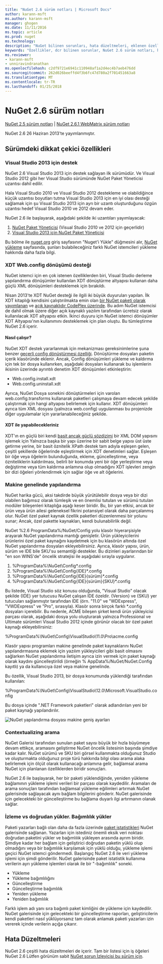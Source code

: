 ```yaml
---
title: "NuGet 2.6 sürüm notları | Microsoft Docs"
author: karann-msft
ms.author: karann-msft
manager: ghogen
ms.date: 11/11/2016
ms.topic: article
ms.prod: nuget
ms.technology: 
description: "NuGet bilinen sorunları, hata düzeltmeleri, eklenen özellikleri ve dcr dahil olmak üzere 2.6 için sürüm notları."
keywords: "Özellikler, dcr bilinen sorunlar, NuGet 2.6 sürüm notları, hata düzeltmeleri eklendi"
ms.reviewer:
- karann-msft
- unniravindranathan
ms.openlocfilehash: c2df9721e6941c110948af1a2d4ec4b7aeb476dd
ms.sourcegitcommit: 262d026beeffd4f3b6fc47d780a2f701451663a8
ms.translationtype: MT
ms.contentlocale: tr-TR
ms.lasthandoff: 01/25/2018
---
```

# <a name="nuget-26-release-notes"></a>NuGet 2.6 sürüm notları

[NuGet 2.5 sürüm notları](../release-notes/nuget-2.5.md) | [NuGet 2.6.1 WebMatrix sürüm notları](../release-notes/nuget-2.6.1-for-webmatrix.md)

NuGet 2.6 26 Haziran 2013'te yayımlanmıştır.

## <a name="notable-features-in-the-release"></a>Sürümdeki dikkat çekici özellikleri

### <a name="support-for-visual-studio-2013"></a>Visual Studio 2013 için destek

NuGet 2.6 Visual Studio 2013 için destek sağlayan ilk sürümüdür. Ve Visual Studio 2012 gibi her Visual Studio sürümünde NuGet Paket Yöneticisi uzantısı dahil edilir.

Hala Visual Studio 2010 ve Visual Studio 2012 destekleme ve olabildiğince küçük uzantısı boyutları tutma Visual Studio 2013 için en iyi olası desteği sağlamak için şu Visual Studio 2013 için ayrı bir uzantı oluşturduğunu özgün uzantısı hedef Visual Studio 2010 ve 2012 devam eder.

NuGet 2.6 ile başlayarak, aşağıdaki şekilde iki uzantıları yayımlayacak:

1. [NuGet Paket Yöneticisi](https://marketplace.visualstudio.com/items?itemName=NuGetTeam.NuGetPackageManager) (Visual Studio 2010 ve 2012 için geçerlidir)
1. [Visual Studio 2013 için NuGet Paket Yöneticisi](https://marketplace.visualstudio.com/items?itemName=NuGetTeam.NuGetPackageManagerforVisualStudio2013)

Bu bölme ile [nuget.org](https://nuget.org) giriş sayfasının "Nuget'i Yükle" düğmesini alır, [NuGet yükleme](../install-nuget-client-tools.md) sayfasında, şunları bulabileceğiniz farklı NuGet istemcileri yükleme hakkında daha fazla bilgi.

<a name="xdt"></a>

### <a name="xdt-webconfig-transformation-support"></a>XDT Web.config dönüşümü desteği

NuGet istemci için en çok istenen özelliklerden biri, Visual Studio derleme yapılandırma dönüşümler kullanılan XDT dönüştürme altyapısı kullanan daha güçlü XML dönüşümleri desteklemek için bırakıldı.

Nisan 2013'te XDT NuGet desteği ile ilgili iki büyük duyuruları yapılan. İlk XDT kitaplığı kendisini çalıştırılmakta emin olan [bir NuGet paketi olarak yayımlanan](https://nuget.org/packages/Microsoft.Web.Xdt) ve [açık kaynaklıdır CodePlex üzerinde](http://xdt.codeplex.com/). Bu adım NuGet istemcisi de dahil olmak üzere diğer açık kaynaklı yazılım tarafından ücretsiz olarak kullanılacak XDT altyapısı etkin. İkinci duyuru için NuGet istemci dönüşümler XDT Altyapısı'nın kullanımını desteklemek için plan oluştu. Bu tümleştirme NuGet 2.6 içerir.

#### <a name="how-it-works"></a>Nasıl çalışır?

NuGet XDT destek yararlanmak için mekanizması gereksinimlerine şuna benzer [geçerli config dönüştürmesi özelliği](../create-packages/source-and-config-file-transformations.md).
Dönüştürme dosyaları paketin içerik klasöründe eklenir. Ancak, Config dönüşümleri yükleme ve kaldırma için tek bir dosya kullanırken, aşağıdaki dosyaları kullanarak bu işlemlerin ikisinin üzerinde ayrıntılı denetim XDT dönüşümleri etkinleştirin:

- Web.config.install.xdt
- Web.config.uninstall.xdt

Ayrıca, NuGet Dosya sonekini dönüştürmeleri için varolan web.config.transforms kullanarak paketleri çalışmaya devam edecek şekilde çalıştırmak için hangi altyapısı belirlemek için kullanır. XDT dönüşümleri ayrıca tüm XML dosyası (yalnızca web.config) uygulanması bu projenizde diğer uygulamalar için yararlanabileceğiniz şekilde.

#### <a name="what-you-can-do-with-xdt"></a>XDT ile yapabilecekleriniz

XDT'ın en güçlü biri kendi [basit ancak güçlü sözdizimi](http://msdn.microsoft.com/library/dd465326.aspx) bir XML DOM yapısını işlemek için Yalnızca başka bir yapı üzerine bir sabit belge yapısı üst üste getirme yerine, bir basit öznitelik XPath destek tam adıyla eşleşen gelen, çeşitli şekillerde öğelerinde eşleştirmek için XDT denetimleri sağlar. Eşleşen bir öğe veya öğelerin bulunduğunda, ekleme, güncelleştirme, veya özniteliklerin kaldırılması, belirli bir konumda yeni bir öğe yerleştirme veya değiştirme veya tüm kaldırma anlamına olup olmadığını XDT işlevleri zengin bir dizi öğeleri yönlendirmek için sağlar öğe ve alt öğelerini.

### <a name="machine-wide-configuration"></a>Makine genelinde yapılandırma

NuGet harika gücü, aksi takdirde büyük yürütülebilir dosya veya bir dizi olabilen bağımsız olarak tümleşik ve en önemlisi tutulan ve sürümü tutulan modüler bileşenleri kitaplığa aşağı keser biridir. Bu, bir yan etkisi, ancak bir ürün veya ürün ailesi geleneksel fikrini potansiyel olarak daha parçalanmış olur.
NuGet özel paket kaynak özellik paketleri düzenlenmesi bir yolunu sunar; Ancak, özel pakette kaynakları, kendi bulunabilirlik değil.

NuGet %2.6 ProgramData%/NuGet/Config yolu klasör hiyerarşisiyle arayarak NuGet yapılandırma mantığı genişletir. Ürün yükleyicilerini ürünlerini özel paket kaynağını kaydetmek için bu klasörün altında özel NuGet yapılandırma dosyaları ekleyebilirsiniz. Ayrıca, klasör yapısı, ürün, sürüm ve IDE bile SKU'su semantiği destekler. Bu dizinleri ayarlarından bir "en son WINS'de" öncelik stratejisi ile aşağıdaki sırayla uygulanır.

1. %ProgramData%\NuGet\Config\*.config
2. %ProgramData%\NuGet\Config\{IDE}\*.config
3. %ProgramData%\NuGet\Config\{IDE}\{sürüm}\*.config
4. %ProgramData%\NuGet\Config\{IDE}\{sürüm}\{SKU}\*.config

Bu listede, Visual Studio söz konusu olduğunda, "Visual Studio" olacak şekilde {IDE} yer tutucusu NuGet çalışan IDE özeldir. {Version} ve {SKU} yer tutucuları sağlanmıştır tarafından IDE (örn. "11.0" ve "WDExpress", "VWDExpress" ve "Pro", sırasıyla). Klasör sonra birçok farklı *.config dosyaları içerebilir.
Bu nedenle, ACME bileşen şirket kendi ürün yükleyicisi parçası olarak, aşağıdaki dosya yolu oluşturarak yalnızca Professional ve Ultimate sürümleri Visual Studio 2012 içinde görünür olacak bir özel paket kaynağı ekleyebilirsiniz:

%ProgramData%\NuGet\Config\VisualStudio\11.0\Pro\acme.config

Klasör yapısı programları makine genelinde paket kaynaklarını NuGet yapılandırmasına eklemek için yazılım yükleyicileri gibi basit olmasını sağlarken NuGet yapılandırma iletişim ayrıca izin vermek için paket kaynağı olarak kaydını güncelleştirildi (örneğin % AppData%/NuGet/NuGet.Config kayıtlı) ya da kullanıcıya özel veya makine genelinde.

Bu özellik, Visual Studio 2013, bir dosya konumunda yüklendiği tarafından kullanılan:

%ProgramData%\NuGet\Config\VisualStudio\12.0\Microsoft.VisualStudio.config

Bu dosya içinde ".NET Framework paketleri" olarak adlandırılan yeni bir paket kaynağı yapılandırılır.

![NuGet yapılandırma dosyası makine geniş ayarları](./media/NuGet-Config-File-Machine-Wide.png)

### <a name="contextualizing-search"></a>Contextualizing arama

NuGet Galerisi tarafından sunulan paket sayısı büyük bir hızla büyümeye devam ettikçe, aramasını geliştirme NuGet öncelik listesinin başında şimdiye kadar kalır. NuGet sürümü ve SKU biri görsel kullanmakta olduğunuz Studio ve oluşturmakta olduğunuz proje türü hakkında bilgi olası arama alaka belirlemek için ölçüt olarak kullanacağı anlamına gelir, bağlamsal arama NuGet için planlanan özelliklerden biridir sonuçları.

NuGet 2.6 ile başlayarak, her bir paketi yüklendiğinde, yeniden yükleme bağlamının yükleme işlemi verileri bir parçası olarak kaydedilir.  Aramaları de arama sonuçları tarafından bağlamsal yükleme eğilimleri artırmak NuGet galerisinde sağlayacak aynı bağlam bilgilerini gönderir.  NuGet galerisinde için gelecekteki bir güncelleştirme bu bağlama duyarlı ilgi artırmanın olanak sağlar.

### <a name="tracking-direct-installs-vs-dependency-installs"></a>İzleme vs doğrudan yükler. Bağımlılık yükler

Paketi yazarları bağlı olan daha da fazla üzerinde [paket istatistikleri](http://blog.nuget.org/20130226/Introducing-Package-Statistics.html) NuGet galerisinde sağlanan.  Yazarları için istediniz önemli eksik veri noktası doğrudan paketini yükler ve bağımlılık yükleyen arasında ayrım biridir.  Şimdiye kadar her bağlam için geliştirici doğrudan paketin yüklü olup olmadığını veya bir bağımlılık karşılamak için yüklü olduğu, yükleme işlemi geçici NuGet istemci göndermedi.
Başlangıç NuGet 2.6 ile veri yükleme işlemi için şimdi gönderilir.  NuGet galerisinde paket istatistik kullanıma verilerin ayrı yükleme işlemleri olarak ile bir "-bağımlılık" soneki.

* Yükleme
* Yükleme bağımlılığını
* Güncelleştirme
* Güncelleştirme bağımlılık
* Yeniden yükleme
* Yeniden bağımlılık

Farklı işlem adı yanı sıra bağımlı paket kimliğini de yükleme için kaydedilir.  NuGet galerisinde için gelecekteki bir güncelleştirme raporları, geliştiricilerin kendi paketleri nasıl yüklüyorsanız tam olarak anlamak paketi yazarları izin vererek içinde verilerin açığa çıkarır.

## <a name="bug-fixes"></a>Hata Düzeltmeleri

NuGet 2.6 çeşitli hata düzeltmeleri de içerir. Tam bir listesi için iş öğeleri NuGet 2.6 Lütfen görünüm sabit [NuGet sorun İzleyicisi bu sürüm için](https://nuget.codeplex.com/workitem/list/advanced?keyword=&status=Closed&type=All&priority=All&release=NuGet%202.6&assignedTo=All&component=All&sortField=LastUpdatedDate&sortDirection=Descending&page=0&reasonClosed=All).